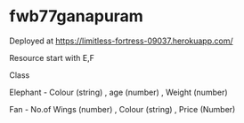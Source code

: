 # fwb77ganapuram

Deployed at https://limitless-fortress-09037.herokuapp.com/

Resource start with E,F

Class 

Elephant - Colour (string) , age (number) , Weight (number)

Fan - No.of Wings (number) , Colour (string) , Price (Number)
